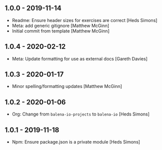 ## 1.0.0 - 2019-11-14

* Readme: Ensure header sizes for exercises are correct [Heds Simons]
* Meta: add generic gitignore [Matthew McGinn]
* Initial commit from template [Matthew McGinn]

## 1.0.4 - 2020-02-12

* Meta: Update formatting for use as external docs [Gareth Davies]

## 1.0.3 - 2020-01-17

* Minor spelling/formatting updates [Matthew McGinn]

## 1.0.2 - 2020-01-06

* Org: Change from `balena-io-projects` to `balena-io` [Heds Simons]

## 1.0.1 - 2019-11-18

* Npm: Ensure package.json is a private module [Heds Simons]
